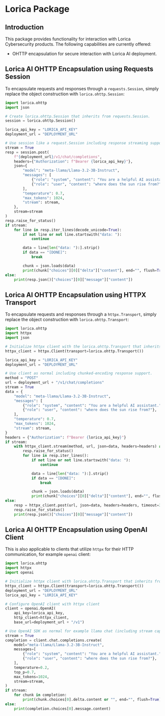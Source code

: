 # Lorica Package

## Introduction
This package provides functionality for interaction with Lorica Cybersecurity products. The following capabilities are currently offered:
- OHTTP encapsulation for secure interaction with Lorica AI deployment.

## Lorica AI OHTTP Encapsulation using Requests Session
To encapsulate requests and responses through a `requests.Session`, simply replace the object construction with `lorica.ohttp.Session`:
```python
import lorica.ohttp
import json

# Create lorica.ohttp.Session that inherits from requests.Session.
session = lorica.ohttp.Session()

lorica_api_key = "LORICA_API_KEY"
deployment_url = "DEPLOYMENT_URL"

# Use session like a request.Session including response streaming support.
stream = True
resp = session.post(
    f"{deployment_url}/v1/chat/completions",
    headers={"Authorization": f"Bearer {lorica_api_key}"},
    json={
        "model": "meta-llama/Llama-3.2-3B-Instruct",
        "messages": [
            {"role": "system", "content": "You are a helpful AI assistant."},
            {"role": "user", "content": "where does the sun rise from?"},
        ],
        "temperature": 0.7,
        "max_tokens": 1024,
        "stream": stream,
    },
    stream=stream
)
resp.raise_for_status()
if stream:
    for line in resp.iter_lines(decode_unicode=True):
        if not line or not line.startswith("data: "):
            continue

        data = line[len("data: "):].strip()
        if data == "[DONE]":
            break

        chunk = json.loads(data)
        print(chunk["choices"][0]["delta"]["content"], end="", flush=True)
else:
    print(resp.json()["choices"][0]["message"]["content"])
```

## Lorica AI OHTTP Encapsulation using HTTPX Transport
To encapsulate requests and responses through a `httpx.Transport`, simply replace the object construction with `lorica.ohttp.Transport`:
```python
import lorica.ohttp
import httpx
import json

# Initialize httpx client with the lorica.ohttp.Transport that inherits from httpx.Transport
httpx_client = httpx.Client(transport=lorica.ohttp.Transport())

lorica_api_key = "LORICA_API_KEY"
deployment_url = "DEPLOYMENT_URL"

# Use client as normal including chunked-encoding response support.
method = "POST"
url = deployment_url + "/v1/chat/completions"
stream = True
data = {
    "model": "meta-llama/Llama-3.2-3B-Instruct",
    "messages": [
        {"role": "system", "content": "You are a helpful AI assistant."},
        {"role": "user", "content": "where does the sun rise from?"},
    ],
    "temperature": 0.7,
    "max_tokens": 1024,
    "stream": stream,
}
headers = {"Authorization": f"Bearer {lorica_api_key}"}
if stream:
    with httpx_client.stream(method, url, json=data, headers=headers) as resp:
        resp.raise_for_status()
        for line in resp.iter_lines():
            if not line or not line.startswith("data: "):
                continue

            data = line[len("data: "):].strip()
            if data == "[DONE]":
                break

            chunk = json.loads(data)
            print(chunk["choices"][0]["delta"]["content"], end="", flush=True)
else:
    resp = httpx_client.post(url, json=data, headers=headers, timeout=30)
    resp.raise_for_status()
    print(resp.json()["choices"][0]["message"]["content"])
```

## Lorica AI OHTTP Encapsulation using OpenAI Client
This is also applicable to clients that utilize `httpx` for their HTTP communication, for example `openai` client:
```python
import lorica.ohttp
import httpx
import openai

# Initialize httpx client with lorica.ohttp.Transport that inherits from httpx.Transport
httpx_client = httpx.Client(transport=lorica.ohttp.Transport())
deployment_url = "DEPLOYMENT_URL"
lorica_api_key = "LORICA_API_KEY"

# Configure OpenAI client with httpx client
client = openai.OpenAI(
    api_key=lorica_api_key,
    http_client=httpx_client,
    base_url=deployment_url + "/v1")

# Use OpenAI SDK as normal for example llama chat (including stream capability)
stream = True
completion = client.chat.completions.create(
    model="meta-llama/Llama-3.2-3B-Instruct",
    messages=[
        {"role": "system", "content": "You are a helpful AI assistant."},
        {"role": "user", "content": "where does the sun rise from?"},
    ],
    temperature=0.2,
    top_p=0.7,
    max_tokens=1024,
    stream=stream,
)
if stream:
    for chunk in completion:
        print(chunk.choices[0].delta.content or "", end="", flush=True)
else:
    print(completion.choices[0].message.content)
```